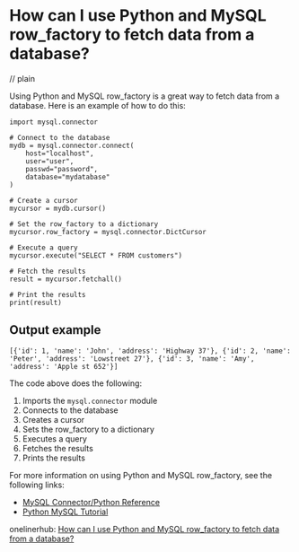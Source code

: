 # How can I use Python and MySQL row_factory to fetch data from a database?
// plain

Using Python and MySQL row_factory is a great way to fetch data from a database. Here is an example of how to do this:

```
import mysql.connector

# Connect to the database
mydb = mysql.connector.connect(
    host="localhost",
    user="user",
    passwd="password",
    database="mydatabase"
)

# Create a cursor
mycursor = mydb.cursor()

# Set the row_factory to a dictionary
mycursor.row_factory = mysql.connector.DictCursor

# Execute a query
mycursor.execute("SELECT * FROM customers")

# Fetch the results
result = mycursor.fetchall()

# Print the results
print(result)
```

## Output example

```
[{'id': 1, 'name': 'John', 'address': 'Highway 37'}, {'id': 2, 'name': 'Peter', 'address': 'Lowstreet 27'}, {'id': 3, 'name': 'Amy', 'address': 'Apple st 652'}]
```

The code above does the following:

1. Imports the `mysql.connector` module
2. Connects to the database
3. Creates a cursor
4. Sets the row_factory to a dictionary
5. Executes a query
6. Fetches the results
7. Prints the results

For more information on using Python and MySQL row_factory, see the following links:

- [MySQL Connector/Python Reference](https://dev.mysql.com/doc/connector-python/en/connector-python-reference.html)
- [Python MySQL Tutorial](https://www.w3schools.com/python/python_mysql.asp)

onelinerhub: [How can I use Python and MySQL row_factory to fetch data from a database?](https://onelinerhub.com/python-mysql/how-can-i-use-python-and-mysql-row-factory-to-fetch-data-from-a-database)
